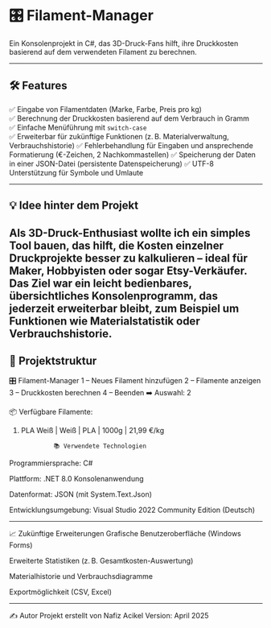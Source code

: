 ﻿# 🎛️ Filament-Manager

Ein Konsolenprojekt in C#, das 3D-Druck-Fans hilft, ihre Druckkosten basierend auf dem verwendeten Filament zu berechnen.

---

## 🛠️ Features

✅ Eingabe von Filamentdaten (Marke, Farbe, Preis pro kg)  
✅ Berechnung der Druckkosten basierend auf dem Verbrauch in Gramm  
✅ Einfache Menüführung mit `switch-case`  
✅ Erweiterbar für zukünftige Funktionen (z. B. Materialverwaltung, Verbrauchshistorie)
✅ Fehlerbehandlung für Eingaben und ansprechende Formatierung (€-Zeichen, 2 Nachkommastellen)
✅ Speicherung der Daten in einer JSON-Datei (persistente Datenspeicherung)
✅ UTF-8 Unterstützung für Symbole und Umlaute

---

## 💡 Idee hinter dem Projekt

Als 3D-Druck-Enthusiast wollte ich ein simples Tool bauen, das hilft, die **Kosten einzelner Druckprojekte** besser zu kalkulieren – ideal für Maker, Hobbyisten oder sogar Etsy-Verkäufer.
Das Ziel war ein leicht bedienbares, übersichtliches Konsolenprogramm,
das jederzeit erweiterbar bleibt, zum Beispiel um Funktionen wie Materialstatistik oder Verbrauchshistorie.
---

## 🧠 Projektstruktur


🎛️ Filament-Manager
1 – Neues Filament hinzufügen
2 – Filamente anzeigen
3 – Druckkosten berechnen
4 – Beenden
➡️ Auswahl: 2

📦 Verfügbare Filamente:
1. PLA Weiß | Weiß | PLA | 1000g | 21,99 €/kg
				

				📚 Verwendete Technologien
Programmiersprache: C#

Plattform: .NET 8.0 Konsolenanwendung

Datenformat: JSON (mit System.Text.Json)

Entwicklungsumgebung: Visual Studio 2022 Community Edition (Deutsch)

--------------------------

📈 Zukünftige Erweiterungen
Grafische Benutzeroberfläche (Windows Forms)

Erweiterte Statistiken (z. B. Gesamtkosten-Auswertung)

Materialhistorie und Verbrauchsdiagramme

Exportmöglichkeit (CSV, Excel)


--------------------------
✍️ Autor
Projekt erstellt von Nafiz Acikel
Version: April 2025


